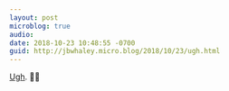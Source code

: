 ```yaml
---
layout: post
microblog: true
audio: 
date: 2018-10-23 10:48:55 -0700
guid: http://jbwhaley.micro.blog/2018/10/23/ugh.html
---
```

[Ugh](https://apple.news/A-gYdIt1oR9GQ9HzvtxhWBw). 🤦‍♂️
